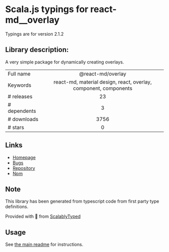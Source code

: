 
# Scala.js typings for react-md__overlay

Typings are for version 2.1.2

## Library description:
A very simple package for dynamically creating overlays.

|                    |                 |
| ------------------ | :-------------: |
| Full name          | @react-md/overlay |
| Keywords           | react-md, material design, react, overlay, component, components |
| # releases         | 23 |
| # dependents       | 3 |
| # downloads        | 3756 |
| # stars            | 0 |

## Links
- [Homepage](https://react-md.dev/packages/overlay/demos)
- [Bugs](https://github.com/mlaursen/react-md/issues)
- [Repository](https://github.com/mlaursen/react-md)
- [Npm](https://www.npmjs.com/package/%40react-md%2Foverlay)
    


## Note
This library has been generated from typescript code from first party type definitions.

Provided with :purple_heart: from [ScalablyTyped](https://github.com/oyvindberg/ScalablyTyped)

## Usage
See [the main readme](../../readme.md) for instructions.


